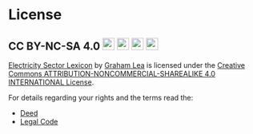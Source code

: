 # License


## CC BY-NC-SA 4.0 <img src="https://mirrors.creativecommons.org/presskit/icons/cc.svg" width="24"> <img src="https://mirrors.creativecommons.org/presskit/icons/by.svg" width="24"> <img src="https://mirrors.creativecommons.org/presskit/icons/nc.svg" width="24"> <img src="https://mirrors.creativecommons.org/presskit/icons/sa.svg" width="24">

[Electricity
Sector Lexicon](https://github.com/GrahamLea/Electricity-Sector-Lexicon)
by
[Graham Lea](https://github.com/GrahamLea)
is licensed under
the 
[Creative Commons ATTRIBUTION-NONCOMMERCIAL-SHAREALIKE 4.0 INTERNATIONAL License](https://creativecommons.org/licenses/by-nc-sa/4.0/).


For details regarding your rights and the terms read the:
* [Deed](https://creativecommons.org/licenses/by-nc-sa/4.0)
* [Legal Code](https://creativecommons.org/licenses/by-nc-sa/4.0/legalcode.en)
